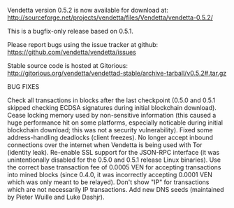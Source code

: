 Vendetta version 0.5.2 is now available for download at:
http://sourceforge.net/projects/vendetta/files/Vendetta/vendetta-0.5.2/

This is a bugfix-only release based on 0.5.1.

Please report bugs using the issue tracker at github:
https://github.com/vendetta/vendetta/issues

Stable source code is hosted at Gitorious:
http://gitorious.org/vendetta/vendettad-stable/archive-tarball/v0.5.2#.tar.gz

BUG FIXES

Check all transactions in blocks after the last checkpoint (0.5.0 and 0.5.1 skipped checking ECDSA signatures during initial blockchain download).
Cease locking memory used by non-sensitive information (this caused a huge performance hit on some platforms, especially noticable during initial blockchain download; this was
not a security vulnerability).
Fixed some address-handling deadlocks (client freezes).
No longer accept inbound connections over the internet when Vendetta is being used with Tor (identity leak).
Re-enable SSL support for the JSON-RPC interface (it was unintentionally disabled for the 0.5.0 and 0.5.1 release Linux binaries).
Use the correct base transaction fee of 0.0005 VEN for accepting transactions into mined blocks (since 0.4.0, it was incorrectly accepting 0.0001 VEN which was only meant to be relayed).
Don't show "IP" for transactions which are not necessarily IP transactions.
Add new DNS seeds (maintained by Pieter Wuille and Luke Dashjr).
